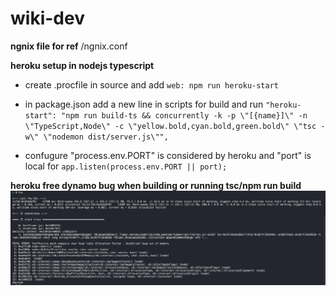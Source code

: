 # wiki-dev

**ngnix file for ref**
/ngnix.conf

**heroku setup in nodejs typescript**
- create .procfile in source and add `web: npm run heroku-start`
- in package.json add a new line in scripts for build and run 
`"heroku-start": "npm run build-ts && concurrently -k -p \"[{name}]\" -n \"TypeScript,Node\" -c \"yellow.bold,cyan.bold,green.bold\" \"tsc -w\" \"nodemon dist/server.js\"",`

- confugure "process.env.PORT" is considered by heroku and "port" is local  for `app.listen(process.env.PORT || port);`


**heroku free dynamo bug when building or running tsc/npm run build**
![herokuIssues](/images/heroku-heap-error-for-typescript-node-build.png)

